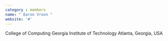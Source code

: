 ```yaml
---
category : members
name: " Daron Vroon " 
website: '#'
---
```

College of Computing
Georgia Institute of Technology
Atlanta, Georgia, USA

